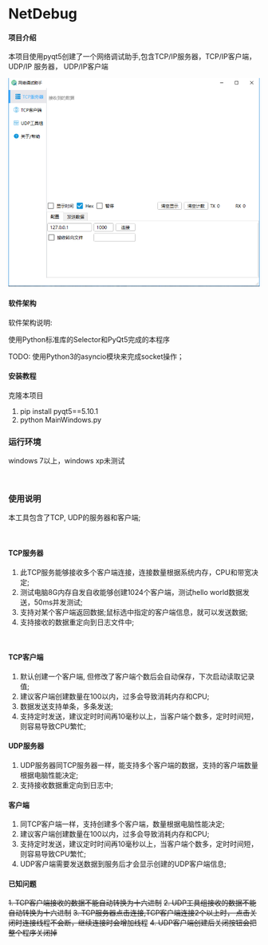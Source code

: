 # NetDebug

#### 项目介绍


本项目使用pyqt5创建了一个网络调试助手,包含TCP/IP服务器，TCP/IP客户端，UDP/IP
服务器， UDP/IP客户端

![整体效果](./UI/images/main.png)

#### 软件架构

软件架构说明:

使用Python标准库的Selector和PyQt5完成的本程序

TODO: 使用Python3的asyncio模块来完成socket操作；

#### 安装教程

克隆本项目

1. pip install pyqt5==5.10.1
2. python MainWindows.py

<h3>运行环境</h3>
<p>windows 7以上，windows xp未测试</p>
<br>
<h3>使用说明</h3>
<p>本工具包含了TCP, UDP的服务器和客户端;</p>
<br>

<h4>TCP服务器</h4>
<ol>
	<li>此TCP服务能够接收多个客户端连接，连接数量根据系统内存，CPU和带宽决定;</li>
	<li>测试电脑8G内存自发自收能够创建1024个客户端，测试hello world数据发送，50ms并发测试;</li>
	<li>支持对某个客户端返回数据;鼠标选中指定的客户端信息，就可以发送数据;</li>
	<li>支持接收的数据重定向到日志文件中;</li>
</ol>
<br>

<h4>TCP客户端</h4>
<ol>
	<li>默认创建一个客户端, 但修改了客户端个数后会自动保存，下次启动读取记录值;</li>
	<li>建议客户端创建数量在100以内，过多会导致消耗内存和CPU;</li>
	<li>数据发送支持单条，多条发送;</li>
	<li>支持定时发送，建议定时时间再10毫秒以上，当客户端个数多，定时时间短，则容易导致CPU繁忙;</li>
</ol>

<h4>UDP服务器</h4>
<ol>
	<li>UDP服务器同TCP服务器一样，能支持多个客户端的数据，支持的客户端数量根据电脑性能决定;</li>
	<li>支持接收数据重定向到日志中;</li>
</ol>

<h4>客户端</h4>
<ol>
	<li>同TCP客户端一样，支持创建多个客户端，数量根据电脑性能决定;</li>
	<li>建议客户端创建数量在100以内，过多会导致消耗内存和CPU;</li>
	<li>支持定时发送，建议定时时间再10毫秒以上，当客户端个数多，定时时间短，则容易导致CPU繁忙;</li>
	<li>UDP客户端需要发送数据到服务后才会显示创建的UDP客户端信息;</li>
</ol>

#### 已知问题

~~1. TCP客户端接收的数据不能自动转换为十六进制~~
~~2. UDP工具组接收的数据不能自动转换为十六进制~~
~~3. TCP服务器点击连接,TCP客户端连接2个以上时，
   点击关闭时连接线程不会断，继续连接时会增加线程~~
~~4. UDP客户端创建后关闭按钮会把整个程序关闭掉~~
